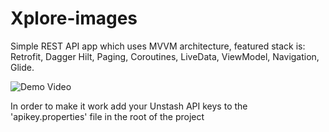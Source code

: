 # Xplore-images
Simple REST API app which uses MVVM architecture, 
featured stack is: Retrofit, Dagger Hilt, Paging, Coroutines, LiveData, ViewModel, Navigation, Glide.

![Demo Video](https://youtu.be/fRfX3092jb0)


In order to make it work add your Unstash API keys to the 'apikey.properties' file in the root of the project
